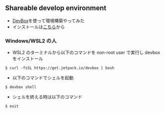## Shareable develop environment

- [DevBox](https://www.jetpack.io/devbox)を使って環境構築やってみた
- インストールは[こちら](https://www.jetpack.io/devbox/docs/installing_devbox/)から

### Windows/WSL2 の人

- WSL2 のターミナルから以下のコマンドを non-root user で実行し devbox をインストール

```
$ curl -fsSL https://get.jetpack.io/devbox | bash
```

- 以下のコマンドでシェルを起動

```
$ devbox shell
```

- シェルを終える時は以下のコマンド

```
$ exit
```
